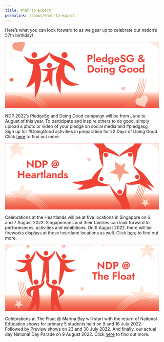 ```yaml
---
title: What to Expect
permalink: /about/what-to-expect
---
```

Here’s what you can look forward to as we gear up to celebrate our nation’s 57th birthday!

![](/images/NDP22%20Website%20About-What%20to%20expect%2020May2022%2011am.jpg)

NDP 2022’s PledgeSg and Doing Good campaign will be from June to August of this year. To 
participate and inspire others to do good, simply upload a photo or video of your pledge on 
social media and #pledgesg. Sign up for #DoingGood activities in preparation for 22 Days of 
Doing Good. Click [here](/pledgesg-and-doing-good/) to find out more.

![](/images/NDP22%20Website%20About-What%20to%20expect%2020May2022%2011am2.jpg)

Celebrations at the Heartlands will be at five locations in Singapore on 6 and 7 August 2022.
Singaporeans and their families can look forward to performances, activities and exhibitions. 
On 9 August 2022, there will be fireworks displays at these heartland locations as well. Click 
[here](/ndp-at-heartlands/overview) to find out more.

![](/images/NDP22%20Website%20About-What%20to%20expect%2020May2022%2011am3.jpg)

Celebrations at The Float @ Marina Bay will start with the return of National Education shows for 
primary 5 students held on 9 and 16 July 2022. Followed by Preview shows on 23 and 30 July 2022. And finally, our actual day National Day Parade on 9 August 2022. Click [here](/ndp-at-the-float/overview) to find out 
more.